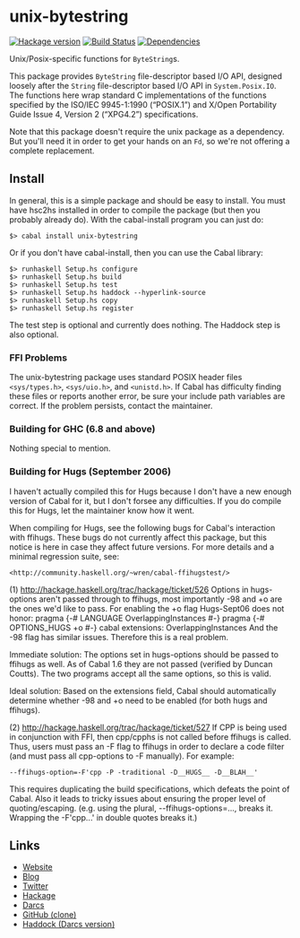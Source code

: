 unix-bytestring
===============
[![Hackage version](https://img.shields.io/hackage/v/unix-bytestring.svg?style=flat)](https://hackage.haskell.org/package/unix-bytestring) 
[![Build Status](https://github.com/wrengr/unix-bytestring/workflows/ci/badge.svg)](https://github.com/wrengr/unix-bytestring/actions?query=workflow%3Aci)
[![Dependencies](https://img.shields.io/hackage-deps/v/unix-bytestring.svg?style=flat)](http://packdeps.haskellers.com/specific?package=unix-bytestring)

Unix/Posix-specific functions for `ByteString`s.

This package provides `ByteString` file-descriptor based I/O API,
designed loosely after the `String` file-descriptor based I/O API
in `System.Posix.IO`. The functions here wrap standard C implementations
of the functions specified by the ISO/IEC 9945-1:1990 (“POSIX.1”)
and X/Open Portability Guide Issue 4, Version 2 (“XPG4.2”)
specifications.

Note that this package doesn't require the unix package as a
dependency. But you'll need it in order to get your hands on an
`Fd`, so we're not offering a complete replacement.


## Install

In general, this is a simple package and should be easy to install.
You must have hsc2hs installed in order to compile the package (but
then you probably already do). With the cabal-install program you
can just do:

    $> cabal install unix-bytestring

Or if you don't have cabal-install, then you can use the Cabal library:

    $> runhaskell Setup.hs configure
    $> runhaskell Setup.hs build
    $> runhaskell Setup.hs test
    $> runhaskell Setup.hs haddock --hyperlink-source
    $> runhaskell Setup.hs copy
    $> runhaskell Setup.hs register

The test step is optional and currently does nothing. The Haddock
step is also optional.


### FFI Problems

The unix-bytestring package uses standard POSIX header files
`<sys/types.h>`, `<sys/uio.h>`, and `<unistd.h>`. If Cabal has
difficulty finding these files or reports another error, be sure
your include path variables are correct. If the problem persists,
contact the maintainer.


### Building for GHC (6.8 and above)

Nothing special to mention. 


### Building for Hugs (September 2006)

I haven't actually compiled this for Hugs because I don't have a
new enough version of Cabal for it, but I don't forsee any difficulties.
If you do compile this for Hugs, let the maintainer know how it
went.

When compiling for Hugs, see the following bugs for Cabal's interaction
with ffihugs. These bugs do not currently affect this package, but
this notice is here in case they affect future versions. For more
details and a minimal regression suite, see:

    <http://community.haskell.org/~wren/cabal-ffihugstest/>


(1) <http://hackage.haskell.org/trac/hackage/ticket/526>
Options in hugs-options aren't passed through to ffihugs, most
importantly -98 and +o are the ones we'd like to pass. For enabling
the +o flag Hugs-Sept06 does not honor:
    pragma    {-# LANGUAGE OverlappingInstances #-}
    pragma    {-# OPTIONS_HUGS +o #-}
    cabal     extensions: OverlappingInstances
And the -98 flag has similar issues. Therefore this is a real
problem.

Immediate solution: The options set in hugs-options should be passed
to ffihugs as well. As of Cabal 1.6 they are not passed (verified
by Duncan Coutts). The two programs accept all the same options,
so this is valid.

Ideal solution: Based on the extensions field, Cabal should
automatically determine whether -98 and +o need to be enabled (for
both hugs and ffihugs).


(2) <http://hackage.haskell.org/trac/hackage/ticket/527>
If CPP is being used in conjunction with FFI, then cpp/cpphs is not
called before ffihugs is called. Thus, users must pass an -F flag
to ffihugs in order to declare a code filter (and must pass all
cpp-options to -F manually). For example:

    --ffihugs-option=-F'cpp -P -traditional -D__HUGS__ -D__BLAH__'

This requires duplicating the build specifications, which defeats
the point of Cabal. Also it leads to tricky issues about ensuring
the proper level of quoting/escaping. (e.g. using the plural,
--ffihugs-options=..., breaks it. Wrapping the -F'cpp...' in double
quotes breaks it.)


## Links

* [Website](http://cl.indiana.edu/~wren/)
* [Blog](http://winterkoninkje.dreamwidth.org/)
* [Twitter](https://twitter.com/wrengr)
* [Hackage](http://hackage.haskell.org/package/unix-bytestring)
* [Darcs](http://code.haskell.org/~wren/unix-bytestring)
* [GitHub (clone)](https://github.com/wrengr/unix-bytestring)
* [Haddock (Darcs version)
    ](http://code.haskell.org/~wren/unix-bytestring/dist/doc/html/unix-bytestring)
